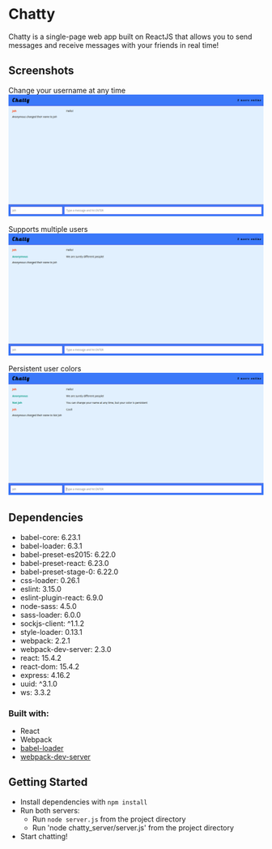 # Chatty

Chatty is a single-page web app built on ReactJS that allows you to send messages and receive messages with your friends in real time!

## Screenshots

Change your username at any time
!['Change your username'](https://github.com/JohYoshida/chatty/blob/master/data/change-username.png)

Supports multiple users
!['Supports multiple users'](https://github.com/JohYoshida/chatty/blob/master/data/different-people.png)

Persistent user colors
!['Persistent user colors'](https://github.com/JohYoshida/chatty/blob/master/data/persistent.png)

## Dependencies

- babel-core: 6.23.1
- babel-loader: 6.3.1
- babel-preset-es2015: 6.22.0
- babel-preset-react: 6.23.0
- babel-preset-stage-0: 6.22.0
- css-loader: 0.26.1
- eslint: 3.15.0
- eslint-plugin-react: 6.9.0
- node-sass: 4.5.0
- sass-loader: 6.0.0
- sockjs-client: ^1.1.2
- style-loader: 0.13.1
- webpack: 2.2.1
- webpack-dev-server: 2.3.0
- react: 15.4.2
- react-dom: 15.4.2
- express: 4.16.2
- uuid: ^3.1.0
- ws: 3.3.2

### Built with:
- React
- Webpack
- [babel-loader](https://github.com/babel/babel-loader)
- [webpack-dev-server](https://github.com/webpack/webpack-dev-server)

## Getting Started

- Install dependencies with `npm install`
- Run both servers:
  - Run `node server.js` from the project directory
  - Run 'node chatty_server/server.js' from the project directory
- Start chatting!
